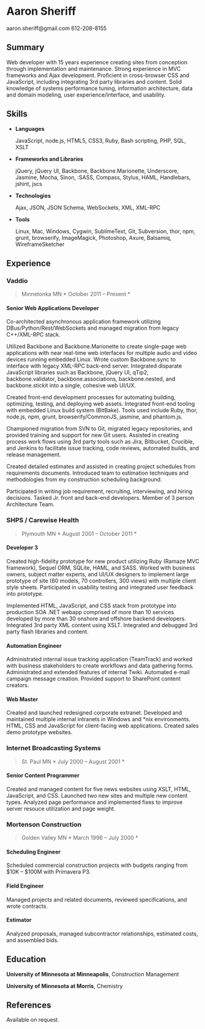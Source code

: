 Aaron Sheriff
================================================================================
<section class='contact'>
aaron.sheriff@gmail.com
612-208-8155
</section>


Summary
--------------------------------------------------------------------------------
Web developer with 15 years experience creating sites from conception through
implementation and maintenance. Strong experience in MVC frameworks and Ajax
development. Proficient in cross-browser CSS and JavaScript, including
integrating 3rd party libraries and content. Solid knowledge of systems
performance tuning, information architecture, data and domain modeling,
user experience/interface, and usability.



Skills
--------------------------------------------------------------------------------
*   __Languages__

    JavaScript, node.js, HTML5, CSS3, Ruby, Bash scripting, PHP, SQL, XSLT

*  __Frameworks and Libraries__

    jQuery, jQuery UI, Backbone, Backbone.Marionette, Underscore, Jasmine, Mocha,
    Sinon, :SASS, Compass, Stylus, HAML, Handlebars, jshint, jscs

*   __Technologies__

    Ajax, JSON, JSON Schema, WebSockets, XML, XML-RPC

*   __Tools__

    Linux, Mac, Windows, Cygwin, SublimeText, Git, Subversion, thor, npm,
    grunt, browserify, ImageMagick, Photoshop, Axure, Balsamiq, WireframeSketcher



Experience
--------------------------------------------------------------------------------
### Vaddio ###
> Minnetonka MN                                       * October 2011 – Present *

#### Senior Web Applications Developer ####

Co-architected asynchronous application framework utilizing
DBus/Python/Rest/WebSockets and managed migration from legacy C++/XML-RPC stack.

Utilized Backbone and Backbone.Marionette to create single-page web
applications with near real-time web interfaces for multiple audio and video
devices running embedded Linux. Wrote custom Backbone.sync to interface with
legacy XML-RPC back-end server. Integrated disparate JavaScript libraries such as
Backbone, jQuery UI, qTip2, backbone.validator, backbone.associations,
backbone.nested, and backbone.stickit into a single, cohesive web UI/UX.

Created front-end development processes for automating building, optimizing,
testing, and deploying web assets. Integrated front-end tooling with embedded
Linux build system (BitBake). Tools used include Ruby, thor, node.js, npm, grunt,
browserify/CommonJS, jasmine, and phantom.js.

Championed migration from SVN to Git, migrated legacy repositories, and provided
training and support for new Git users. Assisted in creating process work flows
using 3rd party tools such as Jira, Bitbucket, Crucible, and Jenkins to
facilitate issue tracking, code reviews, automated builds, and release management.

Created detailed estimates and assisted in creating project schedules from
requirements documents. Introduced team to estimation techniques and
methodologies from my construction scheduling background.

Participated in writing job requirement, recruiting, interviewing, and hiring
decisions. Tasked Jr. front and back-end developers. Member of 3 person
Architecture Team.




### SHPS / Carewise Health ###
> Plymouth MN                                     * August 2001 – October 2011 *

#### Developer 3 ####
Created high-fidelity prototype for new product utilizing Ruby (Ramaze MVC
framework), Sequel ORM, SQLite, HAML, and SASS. Worked with business owners,
subject matter experts, and UI/UX designers to implement large prototype of site
(60 models, 70 controllers, 300 views) with multiple client style sheets.
Participated in usability testing and integrated user feedback into prototype.

Implemented HTML, JavaScript, and CSS stack from prototype into production
SOA .NET webapp comprised of more than 10 services developed by more than 30
onshore and offshore backend developers. Integrated 3rd party XML content using
XSLT. Integrated and debugged 3rd party flash libraries and content.


#### Automation Engineer ####
Administrated internal issue tracking application (TeamTrack) and worked with
business stakeholders to create workflows and data gathering forms.
Administrated and extended features of internal Twiki. Automated e-mail campaign
message creation. Provided support to SharePoint content creators.


#### Web Master ####
Created and launched redesigned corporate extranet. Developed and maintained
multiple internal intranets in Windows and *nix environments. HTML, CSS and
JavaScript for client-facing web applications. Created sales demo prototype
websites.



###  Internet Broadcasting Systems  ###
> St. Paul MN                                        * July 2000 – August 2001 *

#### Senior Content Programmer ####
Created and managed content for five news websites using XSLT, HTML, JavaScript,
and CSS. Launched two new sites and multiple new content types. Analyzed page
performance and implemented fixes to improve server resouce utilization and page
weight.



### Mortenson Construction ###
> Golden Valley MN                                    * March 1996 – July 2000 *

#### Scheduling Engineer ####
Scheduled commercial construction projects with budgets ranging from $10K – $100M
with Primavera P3.


#### Field Engineer ####
Managed projects and related documents, reviewed specifications, and wrote
contracts.


#### Estimator ####
Analyzed proposals, managed subcontractor relationships, estimated costs, and
assembled bids.



Education
--------------------------------------------------------------------------------
**University of Minnesota at Minneapolis**, Construction Management

**University of Minnesota at Morris**, Chemistry



References
--------------------------------------------------------------------------------
Available on request.

